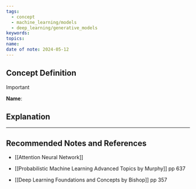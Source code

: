 ```yaml
---
tags:
  - concept
  - machine_learning/models
  - deep_learning/generative_models
keywords: 
topics: 
name: 
date of note: 2024-05-12
---
```


## Concept Definition

>[!important]
>**Name**: 



## Explanation





-----------
##  Recommended Notes and References

- [[Attention Neural Network]]

- [[Probabilistic Machine Learning Advanced Topics by Murphy]] pp 637
- [[Deep Learning Foundations and Concepts by Bishop]] pp 357